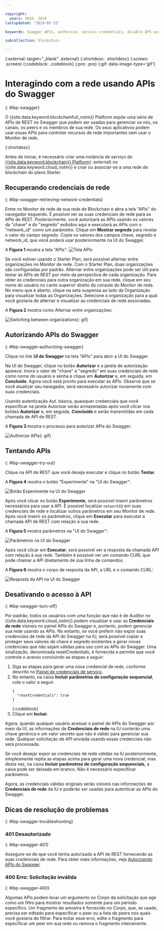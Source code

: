 ```yaml
---

copyright:
  years: 2018, 2019
lastupdated: "2019-05-31"

keywords: Swagger APIs, authorize, service credentials, disable API access, IBM Cloud

subcollection: blockchain

---
```


{:external: target="_blank" .external}
{:shortdesc: .shortdesc}
{:screen: .screen}
{:codeblock: .codeblock}
{:pre: .pre}
{:gif: data-image-type='gif'}

# Interagindo com a rede usando APIs do Swagger
{: #ibp-swagger}

O {{site.data.keyword.blockchainfull_notm}} Platform expõe uma série de APIs de REST no Swagger que podem ser usadas para gerenciar os nós, os canais, os peers e os membros de sua rede. Os seus aplicativos podem usar essas APIs para controlar recursos de rede importantes sem usar o Monitor de rede.

{:shortdesc}

Antes de iniciar, é necessário criar uma instância de serviço do [{{site.data.keyword.blockchain}} Platform](https://cloud.ibm.com/catalog/services/ibm-blockchain-5-prod){: external} no {{site.data.keyword.cloud_notm}} e criar ou associar-se a uma rede de blockchain do plano Starter <!--or Enterprise Plan -->.


## Recuperando credenciais de rede
{: #ibp-swagger-retrieving-network-credentials}

Entre no Monitor de rede de sua rede de Blockchain e abra a tela "APIs" do navegador esquerdo. É possível ver as suas credenciais de rede para as APIs de REST. Posteriormente, você autorizará as APIs usando os valores da "chave" e do "segredo" exibidos aqui e executará as APIs com o "network_id" como um parâmetro. Clique em **Mostrar segredo** para revelar o valor do campo segredo. Copie os valores dos campos chave, segredo e network_id, que você poderá usar posteriormente na UI do Swagger.

A **Figura 1** mostra a tela "APIs":
![Tela APIs](../images/API_screen_starter.png "Tela APIs")

Se você estiver usando o Starter Plan, será possível alternar entre organizações no Monitor de rede. Com o Starter Plan, duas organizações são configuradas por padrão. Alternar entre organizações pode ser útil para testar as APIs de REST por meio da perspectiva de cada organização. Para obter as credenciais para outra organização em sua rede, clique em seu nome do usuário no canto superior direito do console do Monitor de rede. No menu que é aberto, clique na seta suspensa ao lado da Organização para visualizar todas as Organizações. Selecione a organização para a qual você gostaria de alternar e visualizar as credenciais de rede associadas.

A **Figura 2** mostra como Alternar entre organizações:

![Switching between organizations](../images/switch_orgs_starter.gif "Switching between organizations"){: gif}


## Autorizando APIs do Swagger
{: #ibp-swagger-authorizing-swagger}

Clique no link **UI do Swagger** na tela "APIs" para abrir a UI do Swagger.  

Na UI do Swagger, clique no botão **Autorizar** e a janela de autorização aparece. Insira o valor de "chave" e "segredo" em suas credenciais de rede como nome do usuário e senha e clique em **Autorizar** e, em seguida, em **Concluído**. Agora você está pronto para executar as APIs. Observe que se você atualizar seu navegador, será necessário autorizar novamente com suas credenciais.

Usando autenticação Aut. básica, quaisquer credenciais que você especificar na janela Autorizar serão armazenadas após você clicar nos botões **Autorizar** e, em seguida, **Concluído** e serão transmitidas em cada chamada de API de REST.

A **Figura 3** mostra o processo para autorizar APIs do Swagger:

![Authorize APIs](../images/swaggerUIAuthorize.gif "Authorize APIs"){: gif}


## Tentando APIs
{: #ibp-swagger-try-out}

Clique na API de REST que você deseja executar e clique no botão **Tentar**.

A **Figura 4** mostra o botão "Experimente" na "UI do Swagger":

![Botão Experimente na UI do Swagger](../images/swaggerUITryItOut.png "Botão Experimente na UI do Swagger")

Após você clicar no botão **Experimente**, será possível inserir parâmetros necessários para usar a API. É possível localizar `networkID` em suas credenciais de rede e localizar outros parâmetros em seu Monitor de rede. Após você inserir os parâmetros, clique em **Executar** para executar a chamada API de REST com relação à sua rede.

A **Figura 5** mostra parâmetros na "UI do Swagger":

![Parâmetros na UI do Swagger](../images/swaggerUIParams.png "Parâmetros na UI do Swagger")  

Após você clicar em **Executar**, será possível ver a resposta da chamada API com relação à sua rede. Também é possível ver um comando CURL que pode chamar a API diretamente de sua linha de comandos.

A **Figura 6** mostra o corpo de resposta da API, a URL e o comando CURL:

![Resposta da API na UI do Swagger](../images/swaggerUICurlResponse.png "Resposta da API na UI do Swagger")    

## Desativando o acesso à API
{: #ibp-swagger-turn-off}

Por padrão, todos os usuários com uma função que não é de Auditor no {{site.data.keyword.cloud_notm}} podem visualizar e usar as **Credenciais de rede** visíveis no painel APIs do Swagger e, portanto, podem gerenciar sua rede usando as APIs. No entanto, se você preferir não expor suas credenciais de rede da API do Swagger na IU, será possível copiar e proteger seus valores de chave e segredo existentes e gerar novas credenciais que não sejam válidas para uso com as APIs do Swagger. Uma sinalização, denominada resetCredentials, é fornecida e permite que você controle o acesso concluindo as etapas a seguir:

1. Siga as etapas para gerar uma nova credencial de rede, conforme descrito no [Painel de credenciais de serviço](/docs/services/blockchain/howto/create_join_network_with_apis.html#swagger-network-retrieve-id-token).
2. No entanto, na caixa **Incluir parâmetros de configuração sequencial**, cole o valor a seguir:
   ```
   {
     "resetCredentials": true
   }
   ```
   {:codeblock}
3. Clique em **Incluir**.

Agora, quando qualquer usuário acessar o painel de APIs do Swagger por meio da UI, as informações de **Credenciais de rede** na IU conterão uma chave genérica e um valor secreto que não é válido para gerenciar sua rede. Qualquer solicitação de API enviada usando essas credenciais não será processada.  

Se você desejar expor as credenciais de rede válidas na IU posteriormente, simplesmente repita as etapas acima para gerar uma nova credencial, mas desta vez, na caixa **Incluir parâmetros de configuração sequenciais**, a caixa pode ser deixada em branco. Não é necessário especificar parâmetros.

Agora, as credenciais válidas originais serão visíveis nas informações de **Credenciais de rede** da IU e poderão ser usadas para autenticar as APIs do Swagger.

## Dicas de resolução de problemas
{: #ibp-swagger-troubleshooting}

### 401 Desautorizado  
{: #ibp-swagger-401}

  Assegure-se de que você tenha autorizado a API de REST fornecendo as suas credenciais de rede. Para obter mais informações, veja [Autorizando APIs do Swagger](/docs/services/blockchain/howto/swagger_apis.html#ibp-swagger-authorizing-swagger).

### 400 Erro: Solicitação inválida
{: #ibp-swagger-400}

  Algumas APIs podem levar um argumento no Corpo da solicitação que age como um filtro para mostrar resultados somente para um período específico. Um fragmento de amostra é fornecido no Corpo, que, se usado, precisa ser editado para especificar o peer ou a lista de peers nos quais você gostaria de filtrar. Para evitar esse erro, edite o fragmento para especificar um peer em sua rede ou remova o fragmento inteiramente.
